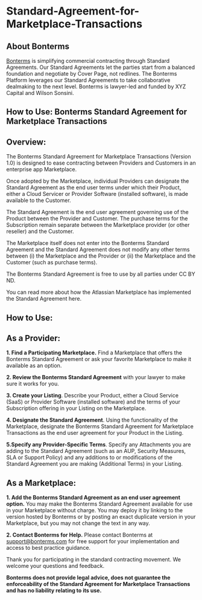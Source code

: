 # Standard-Agreement-for-Marketplace-Transactions

## About Bonterms
[Bonterms](https://bonterms.com/) is simplifying commercial contracting through Standard Agreements. Our Standard Agreements let the parties start from a balanced foundation and negotiate by Cover Page, not redlines. The Bonterms Platform leverages our Standard Agreements to take collaborative dealmaking to the next level. Bonterms is lawyer-led and funded by XYZ Capital and Wilson Sonsini.


## How to Use: Bonterms Standard Agreement for Marketplace Transactions

## Overview:
The Bonterms Standard Agreement for Marketplace Transactions (Version 1.0) is designed to ease contracting between Providers and Customers in an enterprise app Marketplace.

Once adopted by the Marketplace, individual Providers can designate the Standard Agreement as the end user terms under which their Product, either a Cloud Servicer or Provider Software (installed software), is made available to the Customer.

The Standard Agreement is the end user agreement governing use of the Product between the Provider and Customer. The purchase terms for the Subscription remain separate between the Marketplace provider (or other reseller) and the Customer.

The Marketplace itself does not enter into the Bonterms Standard Agreement and the Standard Agreement does not modify any other terms between (i) the Marketplace and the Provider or (ii) the Marketplace and the Customer (such as purchase terms).

The Bonterms Standard Agreement is free to use by all parties under CC BY ND.

You can read more about how the Atlassian Marketplace has implemented the Standard Agreement here.  

## How to Use:

## As a Provider:

**1. Find a Participating Marketplace.** Find a Marketplace that offers the Bonterms Standard Agreement or ask your favorite Marketplace to make it available as an option.

**2. Review the Bonterms Standard Agreement** with your lawyer to make sure it works for you.

**3. Create your Listing**. Describe your Product, either a Cloud Service (SaaS) or Provider Software (installed software) and the terms of your Subscription offering in your Listing on the Marketplace.

**4. Designate the Standard Agreement**. Using the functionality of the Marketplace, designate the Bonterms Standard Agreement for Marketplace Transactions as the end user agreement for your Product in the Listing.

**5.Specify any Provider-Specific Terms**. Specify any Attachments you are adding to the Standard Agreement (such as an AUP, Security Measures, SLA or Support Policy) and any additions to or modifications of the Standard Agreement you are making (Additional Terms) in your Listing.

## As a Marketplace:

**1. Add the Bonterms Standard Agreement as an end user agreement option.** You may make the Bonterms Standard Agreement available for use in your Marketplace without charge. You may deploy it by linking to the version hosted by Bonterms or by posting an exact duplicate version in your Marketplace, but you may not change the text in any way.

**2. Contact Bonterms for Help.** Please contact Bonterms at support@bonterms.com for free support for your implementation and access to best practice guidance.

Thank you for participating in the standard contracting movement. We welcome your questions and feedback.

**Bonterms does not provide legal advice, does not guarantee the enforceability of the Standard Agreement for Marketplace Transactions and has no liability relating to its use.**
